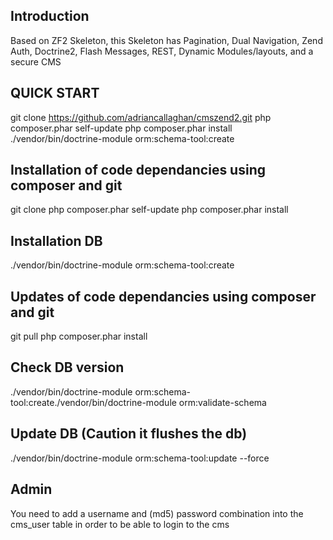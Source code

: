 
Introduction
------------
Based on ZF2 Skeleton, this Skeleton has Pagination, Dual Navigation, Zend Auth, Doctrine2, Flash Messages, REST, Dynamic Modules/layouts, and a secure CMS


QUICK START
-----------
git clone https://github.com/adriancallaghan/cmszend2.git
php composer.phar self-update
php composer.phar install
./vendor/bin/doctrine-module orm:schema-tool:create




Installation of code dependancies using composer and git
--------------------------------------------------------
git clone
php composer.phar self-update
php composer.phar install



Installation DB
---------------
./vendor/bin/doctrine-module orm:schema-tool:create 




Updates of code dependancies using composer and git
---------------------------------------------------
git pull
php composer.phar install



Check DB version
----------------
./vendor/bin/doctrine-module orm:schema-tool:create./vendor/bin/doctrine-module orm:validate-schema


Update DB (Caution it flushes the db)
-------------------------------------
./vendor/bin/doctrine-module orm:schema-tool:update --force


Admin
-----
You need to add a username and (md5) password combination into the cms_user table in order to be able to login to the cms



